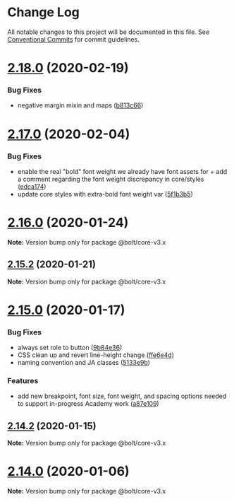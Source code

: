 # Change Log

All notable changes to this project will be documented in this file.
See [Conventional Commits](https://conventionalcommits.org) for commit guidelines.

# [2.18.0](https://github.com/bolt-design-system/bolt/tree/master/packages/core/compare/v2.17.1...v2.18.0) (2020-02-19)


### Bug Fixes

* negative margin mixin and maps ([b813c66](https://github.com/bolt-design-system/bolt/tree/master/packages/core/commit/b813c66d6cd4824a38523b230a573d2450243247))





# [2.17.0](https://github.com/bolt-design-system/bolt/tree/master/packages/core/compare/v2.16.3...v2.17.0) (2020-02-04)


### Bug Fixes

* enable the real "bold" font weight we already have font assets for + add a comment regarding the font weight discrepancy in core/styles ([edca174](https://github.com/bolt-design-system/bolt/tree/master/packages/core/commit/edca174d486f7e344900ae33890883e56a228bfa))
* update core styles with extra-bold font weight var ([5f1b3b5](https://github.com/bolt-design-system/bolt/tree/master/packages/core/commit/5f1b3b5f67728ab1942fa87b0343747aeb818e47))





# [2.16.0](https://github.com/bolt-design-system/bolt/tree/master/packages/core/compare/v2.15.2...v2.16.0) (2020-01-24)

**Note:** Version bump only for package @bolt/core-v3.x





## [2.15.2](https://github.com/bolt-design-system/bolt/tree/master/packages/core/compare/v2.15.1...v2.15.2) (2020-01-21)

**Note:** Version bump only for package @bolt/core-v3.x





# [2.15.0](https://github.com/bolt-design-system/bolt/tree/master/packages/core/compare/v2.14.3...v2.15.0) (2020-01-17)


### Bug Fixes

* always set role to button ([9b84e36](https://github.com/bolt-design-system/bolt/tree/master/packages/core/commit/9b84e368bee88b9049b3b513472b210d2c27d86c))
* CSS clean up and revert line-height change ([ffe6e4d](https://github.com/bolt-design-system/bolt/tree/master/packages/core/commit/ffe6e4db2c8073fd9f6cb1b0fc4c406b36ae64d0))
* naming convention and JA classes ([5133e9b](https://github.com/bolt-design-system/bolt/tree/master/packages/core/commit/5133e9b3c12265624bce84d96de0ce8132482a03))


### Features

* add new breakpoint, font size, font weight, and spacing options needed to support in-progress Academy work ([a87e109](https://github.com/bolt-design-system/bolt/tree/master/packages/core/commit/a87e1095581a09db401b923d7282c1a8fad6fc86))





## [2.14.2](https://github.com/bolt-design-system/bolt/tree/master/packages/core/compare/v2.14.1...v2.14.2) (2020-01-15)

**Note:** Version bump only for package @bolt/core-v3.x





# [2.14.0](https://github.com/bolt-design-system/bolt/tree/master/packages/core/compare/v2.13.3...v2.14.0) (2020-01-06)

**Note:** Version bump only for package @bolt/core-v3.x
